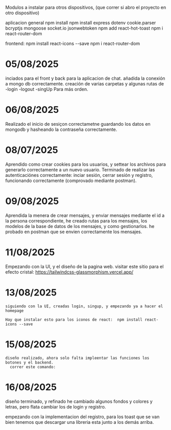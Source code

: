 Modulos a instalar para otros dispositivos, (que correr si abro el proyecto en otro dispositivo)

aplicacion general
npm install
npm install express dotenv cookie.parser bcryptjs mongoose socket.io jsonwebtoken
npm add react-hot-toast
npm i react-router-dom


frontend:
npm install react-icons --save
 npm i react-router-dom

# 05/08/2025
  inciados para el front y back para la aplicacion de chat.
  añadida la conexión a mongo db correctamente.
  creación de varias carpetas y algunas rutas de
    -login
    -logout
    -singUp
  Para más orden.

# 06/08/2025
  Realizado el inicio de sesiçon correctametne guardando los datos en mongodb
  y hasheando la contraseña correctamente.

# 08/07/2025
  Aprendido como crear cookies para los usuarios, y settear los archivos para generarlo correctamente a un nuevo usuario.
  Terminado de realizar las autenticaciónes correctamente: inciar sesión, cerrar sesión y registro, funcionando correctamente (comprovado mediante postman).

# 09/08/2025
  Aprendida la menera de crear mensajes, y enviar mensajes mediante el id a la persona correspondiente, he creado rutas para los mensajes, los modelos de la base de datos de los mensajes, y como gestionarlos.
    he probado en postman que se envien correctamente los mensajes.

 # 11/08/2025
  Empezando con la UI, y el diseño de la pagina web.
    visitar este sitio para el efecto cristal: https://tailwindcss-glassmorphism.vercel.app/

 # 13/08/2025
    siguiendo con la UI, creadas login, singup, y empezando ya a hacer el homepage

    Hay que instalar esto para los iconos de react:  npm install react-icons --save

  # 15/08/2025
    diseño realizado, ahora solo falta impleentar las funciones los botones y el backend.
      correr este comando:
      

  # 16/08/2025
  diseño terminado, y refinado he cambiado algunos fondos y colores y letras, pero flata cambiar los de login y registro.

  empezando con la implementacion del registro,
  para los toast que se van bien tenemos que descargar una libreria esta junto a los demás arriba.